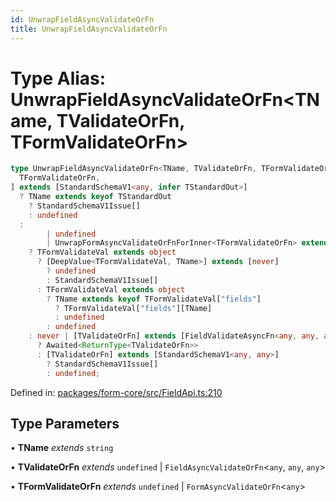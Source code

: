 ```yaml
---
id: UnwrapFieldAsyncValidateOrFn
title: UnwrapFieldAsyncValidateOrFn
---
```


<!-- DO NOT EDIT: this page is autogenerated from the type comments -->

# Type Alias: UnwrapFieldAsyncValidateOrFn\<TName, TValidateOrFn, TFormValidateOrFn\>

```ts
type UnwrapFieldAsyncValidateOrFn<TName, TValidateOrFn, TFormValidateOrFn> = [
  TFormValidateOrFn,
] extends [StandardSchemaV1<any, infer TStandardOut>]
  ? TName extends keyof TStandardOut
    ? StandardSchemaV1Issue[]
    : undefined
  :
        | undefined
        | UnwrapFormAsyncValidateOrFnForInner<TFormValidateOrFn> extends infer TFormValidateVal
    ? TFormValidateVal extends object
      ? [DeepValue<TFormValidateVal, TName>] extends [never]
        ? undefined
        : StandardSchemaV1Issue[]
      : TFormValidateVal extends object
        ? TName extends keyof TFormValidateVal["fields"]
          ? TFormValidateVal["fields"][TName]
          : undefined
        : undefined
    : never | [TValidateOrFn] extends [FieldValidateAsyncFn<any, any, any>]
      ? Awaited<ReturnType<TValidateOrFn>>
      : [TValidateOrFn] extends [StandardSchemaV1<any, any>]
        ? StandardSchemaV1Issue[]
        : undefined;
```

Defined in: [packages/form-core/src/FieldApi.ts:210](https://github.com/TanStack/form/blob/main/packages/form-core/src/FieldApi.ts#L210)

## Type Parameters

• **TName** _extends_ `string`

• **TValidateOrFn** _extends_ `undefined` \| `FieldAsyncValidateOrFn`\<`any`, `any`, `any`\>

• **TFormValidateOrFn** _extends_ `undefined` \| `FormAsyncValidateOrFn`\<`any`\>
